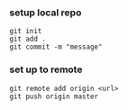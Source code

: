 
### setup local repo
```
git init
git add .
git commit -m "message"
```
### set up to remote
```
git remote add origin <url>
git push origin master
```